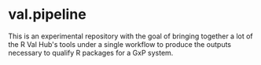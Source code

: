 # val.pipeline
This is an experimental repository with the goal of bringing together a lot of the R Val Hub's tools under a single workflow to produce the outputs necessary to qualify R packages for a GxP system.
